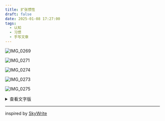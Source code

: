 ```yaml
---
title: 扩张惯性
draft: false
date: 2025-01-08 17:27:00
tags:
  - 认知
  - 习惯
  - 手写文章
---
```


![IMG_0269](https://image.guhub.cn/uPic/2025/01/IMG_0269-removebg-preview-2.png)

<!--more-->

![IMG_0271](https://image.guhub.cn/uPic/2025/01/Unknown.png)

![IMG_0274](https://image.guhub.cn/uPic/2025/01/Unknown-1.png)

![IMG_0273](https://image.guhub.cn/uPic/2025/01/Unknown-2.png)

![IMG_0275](https://image.guhub.cn/uPic/2025/01/Unknown-3.png)

<details>
  <summary>查看文字版</summary>

今天要谈的话题叫作「扩张惯性」。这个名词是某次散步时突然冒进我脑子里的，我当时正在思考晚上吃什么，于是我开始回忆我以前吃过什么。

- 性价比很高的一家土豆泥拌饭，量很足，每次我都能吃撑。
- 麻辣烫，每次我都担心不够吃，但每次都吃很饱。
- 6 块钱的煎阱，似乎量有点少。

但实际上，如果我回忆得再仔细点，不加任何配菜的饼完全够吃，撑一下午也不会饿。一方面里面有不少能提供饱腹感的膳食纤维，另一方面，一个饼的个头并不小只是和其他食品比起来不够大而已。

我又想起，吃麻辣烫时我总想加一块方便面，而且必须加饭。某天试着没加面饼，也忘了加饭，结果还是吃撑了。

还有，每次吃完一碗拌饭，我总想再找点别的什么零食，即使我已经撑得不行了。但一个看起来不够多吃的煎饼就不会让我有这种感觉。

于是，我得出一个结论：吃得越多，就越有可能吃更多。

当然，这完全有可能是我自己的体质特殊性。这篇文章也不是在讲什么减肥理论（我吃这么多也不会胖，我只是心疼钱包）。我想，这种规律或许能扩展到其他领域：

- 我可以连续一个月不网购，但只要一买，花费就在￥150以上，而且买了之后很有可能继续买
- 做项目时做的计划不一定很多，但一开始做了就容易漫无月的地做一些不在计划中的内容，打乱项目的节奏

……

想法、欲望、冲动若是不加以控制，就会向「更多、更泥乱」的熵增方向移动，这就是我说的扩张惯性。惯性也可以加以利用，比如读书读了一本又一本停不下来，当然是好事（如果是止不住买书，还是关注一下余额吧！）

相反地，也会有收缩惯性。比如我决定开始断舍离之后，丢东西、卖东西、送东西几乎就没停过。

说到底，这其实是一种思维惯性，让人脑能在不进行过多思考的情况下顺着惯性作出决策。

意识到思维有惯性，就可以避免或者利用。如果惯性造成的后果是好的，那不费吹灰之力就能达到期望的效果，岂不美哉？如果不好，只要保持刻意的察觉就能避免惯性带自已走上歧途。

找出惯性的「最初推动力」也是有用的。比如，吃撑会导致自己在吃了很多的基础上还想吃，那一开始就不要吃那么多就好了——让惯性没机会施展能力。

我手酸了，今天就先到这吧。

</details>

---

inspired by [SkyWrite](https://write.skywt.cn)
